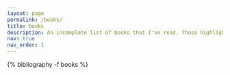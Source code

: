 ```yaml
---
layout: page
permalink: /books/
title: books
description: An incomplete list of books that I've read. Those highlighted in green are books I thought were particularly great, whereas those in blue are for books I thought were above average.
nav: true
nav_order: 1
---
```

<!-- _pages/books.md -->
<div class="books">
  {% bibliography -f books %}
</div>

